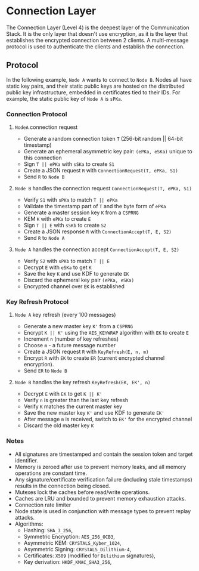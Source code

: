 # Connection Layer

The Connection Layer (Level 4) is the deepest layer of the Communication Stack. It is the only layer that doesn't use
encryption, as it is the layer that establishes the encrypted connection between 2 clients. A multi-message protocol is
used to authenticate the clients and establish the connection.

## Protocol

In the following example, `Node A` wants to connect to `Node B`. Nodes all have static key pairs, and their static
public keys are hosted on the distributed public key infrastructure, embedded in certificates tied to their IDs. For
example, the static public key of `Node A` is `sPKa`.

### Connection Protocol

1. `NodeA` connection request
    - Generate a random connection token `T` (256-bit random || 64-bit timestamp)
    - Generate an ephemeral asymmetric key pair: `(ePKa, eSKa)` unique to this connection
    - Sign `T || ePKa` with `sSKa` to create `S1`
    - Create a JSON request `R` with `ConnectionRequest(T, ePKa, S1)`
    - Send `R` to `Node B`

2. `Node B` handles the connection request `ConnectionRequest(T, ePKa, S1)`
    - Verify `S1` with `sPKa` to match `T || ePKa`
    - Validate the timestamp part of `T` and the byte form of `ePKa`
    - Generate a master session key `K` from a `CSPRNG`
    - KEM `K` with `ePKa` to create `E`
    - Sign `T || E` with `sSKb` to create `S2`
    - Create a JSON response `R` with `ConnectionAccept(T, E, S2)`
    - Send `R` to `Node A`

3. `Node A` handles the connection accept `ConnectionAccept(T, E, S2)`
    - Verify `S2` with `sPKb` to match `T || E`
    - Decrypt `E` with `eSKa` to get `K`
    - Save the key `K` and use KDF to generate `EK`
    - Discard the ephemeral key pair `(ePKa, eSKa)`
    - Encrypted channel over `EK` is established

### Key Refresh Protocol

1. `Node A` key refresh (every 100 messages)
    - Generate a new master key `K'` from a `CSPRNG`
    - Encrypt `K || K'` using the `AES_KEYWRAP` algorithm with `EK` to create `E`
    - Increment `n` (number of key refreshes)
    - Choose `m` - a future message number
    - Create a JSON request `R` with `KeyRefresh(E, n, m)`
    - Encrypt `R` with `EK` to create `ER` (current encrypted channel encryption).
    - Send `ER` to `Node B`

2. `Node B` handles the key refresh `KeyRefresh(EK, EK', n)`
    - Decrypt `E` with `EK` to get `K || K'`
    - Verify `n` is greater than the last key refresh
    - Verify `K` matches the current master key
    - Save the new master key `K'` and use KDF to generate `EK'`
    - After message `m` is received, switch to `EK'` for the encrypted channel
    - Discard the old master key `K`

### Notes

- All signatures are timestamped and contain the session token and target identifier.
- Memory is zeroed after use to prevent memory leaks, and all memory operations are constant time.
- Any signature/certificate verification failure (including stale timestamps) results in the connection being closed.
- Mutexes lock the caches before read/write operations.
- Caches are LRU and bounded to prevent memory exhaustion attacks.
- Connection rate limiter
- Node state is used in conjunction with message types to prevent replay attacks.
- Algorithms:
    - Hashing: `SHA_3_256`,
    - Symmetric Encryption: `AES_256_OCB3`,
    - Asymmetric KEM: `CRYSTALS_Kyber_1024`,
    - Asymmetric Signing: `CRYSTALS_Dilithium-4`,
    - Certificates: `X509` (modified for `Dilithium` signatures),
    - Key derivation: `HKDF_KMAC_SHA3_256`,
